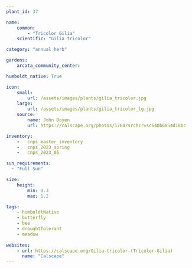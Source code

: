 ```yaml
---
plant_id: 37

name: 
    common: 
        - "Tricolor Gilia"  
    scientific: "Gilia tricolor"  

category: "annual herb"

gardens:
    arcata_community_center:

humboldt_native: True

icon: 
    small: 
        url: /assets/images/plants/gilia_tricolor.jpg 
    large: 
        url: /assets/images/plants/gilia_tricolor_lg.jpg 
    source: 
        name: John Doyen 
        url: https://calscape.org/photos/1764?srchcr=sc640b6854d18bc 

inventory: 
    -   cnps_master_inventory
    -   cnps_2023_spring
    -   cnps_2023_05

sun_requirements:
  - "Full Sun"

size:   
    height: 
        min: 0.3
        max: 1.2

tags: 
    - humboldtNative
    - butterfly
    - bee
    - droughtTolerant
    - meadow
 
websites:
    - url: https://calscape.org/Gilia-tricolor-(Tricolor-Gilia) 
      name: "Calscape"
---
```


